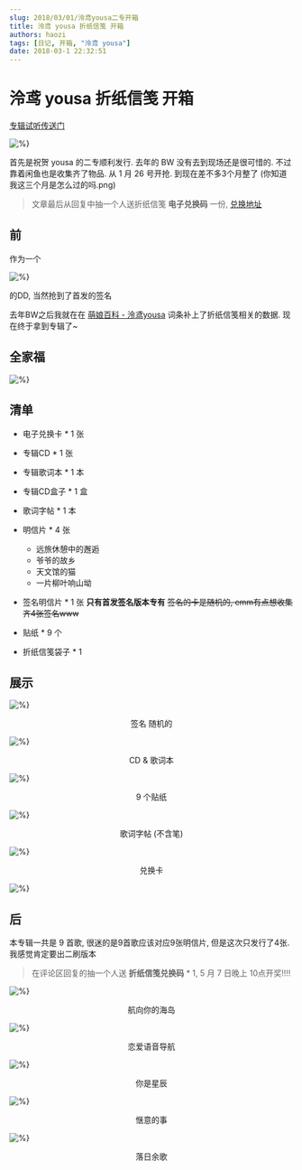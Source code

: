 ```yaml
---
slug: 2018/03/01/泠鸢yousa二专开箱
title: 泠鸢 yousa 折纸信笺 开箱
authors: haozi
tags: [日记, 开箱, "泠鸢 yousa"]
date: 2018-03-1 22:32:51
---
```


# 泠鸢 yousa 折纸信笺 开箱

[专辑试听传送门](https://lyyousa.cn/2ndalbum)




![%}](./泠鸢yousa二专开箱/header.jpg)

首先是祝贺 yousa 的二专顺利发行. 去年的 BW 没有去到现场还是很可惜的. 不过靠着闲鱼也是收集齐了物品. 从 1 月 26 号开抢. 到现在差不多3个月整了 (你知道我这三个月是怎么过的吗.png)

>文章最后从回复中抽一个人送折纸信笺 **电子兑换码** 一份, [兑换地址](https://www.dizzylab.net/albums/redeem/)

<!--truncate-->

## 前


作为一个

![%}](./泠鸢yousa二专开箱/image-20200429235238184.png)

 的DD, 当然抢到了首发的签名

去年BW之后我就在在 [萌娘百科 - 泠鸢yousa](https://zh.moegirl.org/泠鸢yousa) 词条补上了折纸信笺相关的数据. 现在终于拿到专辑了~


## 全家福

![%}](./泠鸢yousa二专开箱/IMG_0745.JPG)


## 清单

* 电子兑换卡 * 1 张

* 专辑CD *  1 张

* 专辑歌词本 * 1 本

* 专辑CD盒子 * 1 盒

* 歌词字帖 * 1 本

* 明信片 * 4 张

  * 远旅休憩中的邂逅
  * 爷爷的故乡
  * 天文馆的猫
  * 一片柳叶响山坳

* 签名明信片 * 1 张 **只有首发签名版本专有** ~~签名的卡是随机的, emm有点想收集齐4张签名www~~

* 贴纸 * 9 个

* 折纸信笺袋子 * 1

## 展示


![%}](./泠鸢yousa二专开箱/IMG_0755.JPG)


<center>签名 随机的</center>

![%}](./泠鸢yousa二专开箱/IMG_0749.JPG)

  <center>CD & 歌词本</center>


![%}](./泠鸢yousa二专开箱/IMG_0753.JPG)

<center>9 个贴纸</center>


![%}](./泠鸢yousa二专开箱/IMG_0754.JPG)

<center>歌词字帖 (不含笔)</center>

![%}](./泠鸢yousa二专开箱/IMG_0746.JPG)

<center>兑换卡</center>


![%}](./泠鸢yousa二专开箱/泠鸢挂件.webp)


## 后
本专辑一共是 9 首歌, 很迷的是9首歌应该对应9张明信片, 但是这次只发行了4张. 我感觉肯定要出二刷版本

> 在评论区回复的抽一个人送 **折纸信笺兑换码** * 1, 5 月 7 日晚上 10点开奖!!!!


![%}](./泠鸢yousa二专开箱/photo_2020-04-30_00-48-44.jpg)

<center>航向你的海岛</center>

![%}](./泠鸢yousa二专开箱/photo_2020-04-30_00-48-48.jpg)

<center>恋爱语音导航</center>

![%}](./泠鸢yousa二专开箱/photo_2020-04-30_00-49-32.jpg)

<center>你是星辰</center>

![%}](./泠鸢yousa二专开箱/photo_2020-04-30_00-48-40.jpg)

<center>惬意的事</center>

![%}](./泠鸢yousa二专开箱/photo_2020-04-30_00-48-52.jpg)

<center>落日余歌</center>

